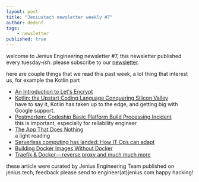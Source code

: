 ```yaml
---
layout: post
title: "Jeniustech newsletter weekly #7"
author: dedenf
tags:
    - newsletter
published: true
---
```


welcome to Jenius Engineering newsletter #7, this newsletter published every tuesday-*ish*. please subscribe to our [newsletter](http://jenius.tech/newsletter).

here are couple things that we read this past week, a lot thing that interest us, for example the Kotlin part

- [An Introduction to Let's Encrypt](https://www.digitalocean.com/community/tutorials/an-introduction-to-let-s-encrypt)
- [Kotlin: the Upstart Coding Language Conquering Silicon Valley](https://www.wired.com/story/kotlin-the-upstart-coding-language-conquering-silicon-valley)  
have to say it, Kotlin has taken up to the edge, and getting big with Google support.
- [Postmortem: Codeship Basic Platform Build Processing Incident](https://blog.codeship.com/post-mortem-codeship-basic-platform-build-processing-incident/)  
 this is important, especially for reliability engineer
 - [The App That Does Nothing](https://www.theatlantic.com/technology/archive/2017/06/the-app-that-does-nothing/529764/)   
 a light reading
 - [Serverless computing has landed: How IT Ops can adapt](https://techbeacon.com/serverless-computing-has-landed-how-it-ops-can-adapt)
 - [Building Docker Images Without Docker](https://medium.com/bitnami-perspectives/building-docker-images-without-docker-c619061b13a9)
 - [Traefik & Docker — reverse proxy and much much more](https://medium.com/@lukastosic/traefik-docker-reverse-proxy-and-much-much-more-a39b24b9d959)

these article were curated by Jenius Engineering Team published on jenius.tech, feedback please send to engineer(at)jenius.com
happy hacking!